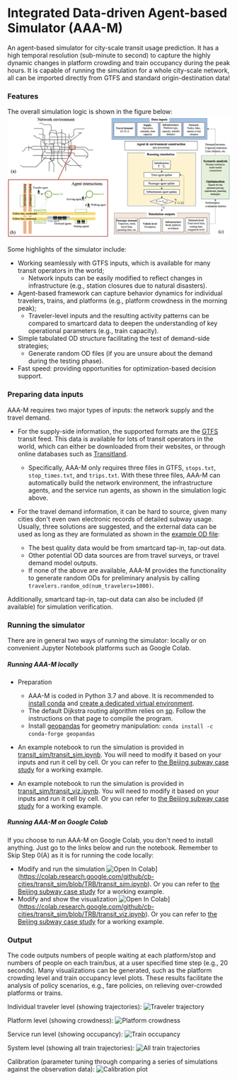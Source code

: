 # Integrated Data-driven Agent-based Simulator (AAA-M)

An agent-based simulator for city-scale transit usage prediction. It has a high temporal resolution (sub-minute to second) to capture the highly dynamic changes in platform crowding and train occupancy during the peak hours. It is capable of running the simulation for a whole city-scale network, all can be imported directly from GTFS and standard origin-destination data!

### Features
The overall simulation logic is shown in the figure below:
![Simulation logic](images/simulation_logic.png)

Some highlights of the simulator include:
* Working seamlessly with GTFS inputs, which is available for many transit operators in the world;
    - Network inputs can be easily modified to reflect changes in infrastructure (e.g., station closures due to natural disasters).
* Agent-based framework can capture behavior dynamics for individual travelers, trains, and platforms (e.g., platform crowdness in the morning peak);
    - Traveler-level inputs and the resulting activity patterns can be compared to smartcard data to deepen the understanding of key operational parameters (e.g., train capacity).
* Simple tabulated OD structure facilitating the test of demand-side strategies;
    - Generate random OD files (if you are unsure about the demand during the testing phase).
* Fast speed: providing opportunities for optimization-based decision support.


### Preparing data inputs
AAA-M requires two major types of inputs: the network supply and the travel demand.

* For the supply-side information, the supported formats are the [GTFS](https://gtfs.org) transit feed. This data is available for lots of transit operators in the world, which can either be downloaded from their websites, or through online databases such as [Transitland](https://www.transit.land/map).
    - Specifically, AAA-M only requires three files in GTFS, `stops.txt`, `stop_times.txt`, and `trips.txt`. With these three files, AAA-M can automatically build the network environment, the infrastructure agents, and the service run agents, as shown in the simulation logic above.

* For the travel demand information, it can be hard to source, given many cities don't even own electronic records of detailed subway usage. Usually, three solutions are suggested, and the external data can be used as long as they are formulated as shown in the [example OD file](working_example_beijing_subway/inputs/beijing_line6_od.csv):
    - The best quality data would be from smartcard tap-in, tap-out data.
    - Other potential OD data sources are from travel surveys, or travel demand model outputs.
    - If none of the above are available, AAA-M provides the functionality to generate random ODs for preliminary analysis by calling `travelers.random_od(num_travelers=1000)`.

Additionally, smartcard tap-in, tap-out data can also be included (if available) for simulation verification.


### Running the simulator
There are in general two ways of running the simulator: locally or on convenient Jupyter Notebook platforms such as Google Colab.

##### Running AAA-M locally
* Preparation
    * AAA-M is coded in Python 3.7 and above. It is recommended to [install conda](https://docs.conda.io/projects/conda/en/latest/user-guide/install/index.html) and [create a dedicated virtual environment](https://docs.conda.io/projects/conda/en/latest/user-guide/tasks/manage-environments.html).
    * The default Dijkstra routing algorithm relies on [sp](https://github.com/cb-cities/sp). Follow the instructions on that page to compile the program.
    * Install [geopandas](https://geopandas.org/en/stable/) for geometry manipulation: `conda install -c conda-forge geopandas`

* An example notebook to run the simulation is provided in [transit_sim/transit_sim.ipynb](transit_sim/transit_sim.ipynb). You will need to modify it based on your inputs and run it cell by cell. Or you can refer to [the Beijing subway case study](working_example_beijing_subway) for a working example.
* An example notebook to run the simulation is provided in [transit_sim/transit_viz.ipynb](transit_sim/transit_viz.ipynb). You will need to modify it based on your inputs and run it cell by cell. Or you can refer to [the Beijing subway case study](working_example_beijing_subway) for a working example.

##### Running AAA-M on Google Colab
If you choose to run AAA-M on Google Colab, you don't need to install anything. Just go to the links below and run the notebook. Remember to Skip Step 0(A) as it is for running the code locally:
* Modify and run the simulation ![Open In Colab](https://colab.research.google.com/assets/colab-badge.svg)](https://colab.research.google.com/github/cb-cities/transit_sim/blob/TRB/transit_sim.ipynb). Or you can refer to [the Beijing subway case study](working_example_beijing_subway) for a working example.
* Modify and show the visualization ![Open In Colab](https://colab.research.google.com/assets/colab-badge.svg)](https://colab.research.google.com/github/cb-cities/transit_sim/blob/TRB/transit_viz.ipynb). Or you can refer to [the Beijing subway case study](working_example_beijing_subway) for a working example.

### Output

The code outputs numbers of people waiting at each platform/stop and numbers of people on each train/bus, at a user specified time step (e.g., 20 seconds). Many visualizations can be generated, such as the platform crowding level and train occupancy level plots. These results facilitate the analysis of policy scenarios, e.g., fare policies, on relieving over-crowded platforms or trains.

Individual traveler level (showing trajectories): 
![Traveler trajectory](images/trace_plot_individual_traveler)

Platform level (showing crowdness):
![Platform crowdness](images/platform_crowdness_downward-beiyunhexi)

Service run level (showing occupancy):
![Train occupancy](images/train_occupancy_tripid_171077_before)

System level (showing all train trajectories):
![All train trajectories](images/trace_plot_all_trains)

Calibration (parameter tuning through comparing a series of simulations against the observation data):
![Calibration plot](images/line_6_tune_cap_tt)
